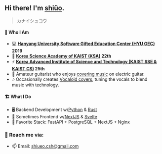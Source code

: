 ## Hi there! I'm [shiüo](https://shiueo.xyz).
> カナイシュコウ
#### 🍣 Who I Am
- 💻 **[Hanyang University Software Gifted Education Center (HYU GEC)](https://gifted.hanyang.ac.kr/) 2019**
- 🎒 **[Korea Science Academy of KAIST (KSA)](https://ksa.hs.kr/) 22th**
- ⚡ **[Korea Advanced Institute of Science and Technology (KAIST SSE & KAIST CS)](https://www.kaist.ac.kr/en/) 25th**
- 🎸 Amateur guitarist who enjoys [covering music](https://www.youtube.com/@shiueo) on electric guitar.
- 🎶 Occasionally creates [Vocaloid covers](https://www.youtube.com/@shiueo), tuning the vocals to blend music with technology.

#### 🏗️ What I Do
- 🖥️ Backend Development w/[Python](https://www.python.org/) & [Rust](https://www.rust-lang.org/)
- 📱 Sometimes Frontend w/[NextJS](https://nextjs.org/) & [Svelte](https://svelte.dev/)
- 💓 Favorite Stack: FastAPI + PostgreSQL + NextJS + Nginx

### 📮 Reach me via:
- 📫 Email: <shiueo.csh@gmail.com>
